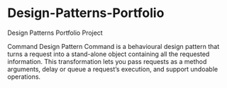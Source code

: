 # Design-Patterns-Portfolio
Design Patterns Portfolio Project


Command Design Pattern Command is a behavioural design pattern that turns a request into a stand-alone object containing all the requested information. This transformation lets you pass requests as a method arguments, delay or queue a request’s execution, and support undoable operations.
